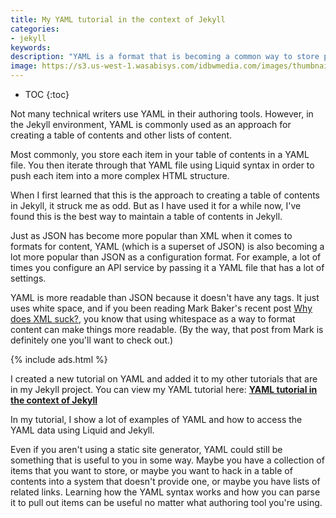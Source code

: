 ```yaml
---
title: My YAML tutorial in the context of Jekyll
categories:
- jekyll
keywords:
description: "YAML is a format that is becoming a common way to store properties for configuring systems. I created a new tutorial on YAML that shows how mappings and lists work, and how you can use Jekyll and Liquid to parse through the YAML content."
image: https://s3.us-west-1.wasabisys.com/idbwmedia.com/images/thumbnails/yamltutorial.png
---
```


* TOC
{:toc}

Not many technical writers use YAML in their authoring tools. However, in the Jekyll environment, YAML is commonly used as an approach for creating a table of contents and other lists of content.  

Most commonly, you store each item in your table of contents in a YAML file. You then iterate through that YAML file using Liquid syntax in order to push each item into a more complex HTML structure.

When I first learned that this is the approach to creating a table of contents in Jekyll, it struck me as odd. But as I have used it for a while now, I've found this is the best way to maintain a table of contents in Jekyll.

Just as JSON has become more popular than XML when it comes to formats for content, YAML (which is a superset of  JSON) is also becoming a lot more popular than JSON as a configuration format. For example, a lot of times you configure an API service by passing it a YAML file that has a lot of settings.

YAML is more readable than JSON because it doesn't have any tags. It just uses white space, and if you been reading Mark Baker's recent post [Why does XML suck?](http://everypageispageone.com/2016/01/28/why-does-xml-suck/), you know that using whitespace as a way to format content can make things more readable. (By the way, that post from Mark is definitely one you'll want to check out.)

{% include ads.html %}

I created a new tutorial on YAML and added it to my other tutorials that are in my Jekyll project. You can view  my YAML tutorial here: **[YAML tutorial in the context of Jekyll](/documentation-theme-jekyll/mydoc_yaml_tutorial/)**

In my tutorial, I show a lot of examples of YAML and how to access the YAML data using Liquid and Jekyll.

Even if you aren't using a static site generator, YAML could still be something that is useful to you in some way. Maybe you have a collection of items that you want to store, or maybe you want to hack in a table of contents into a system that doesn't provide one, or maybe you have lists of related links. Learning how the YAML syntax works and how you can parse it to pull out items can be useful no matter what authoring tool you're using.
